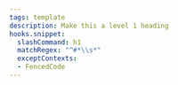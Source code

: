 ```yaml
---
tags: template
description: Make this a level 1 heading
hooks.snippet:
  slashCommand: h1
  matchRegex: "^#*\\s*"
  exceptContexts:
  - FencedCode
---
```

# 